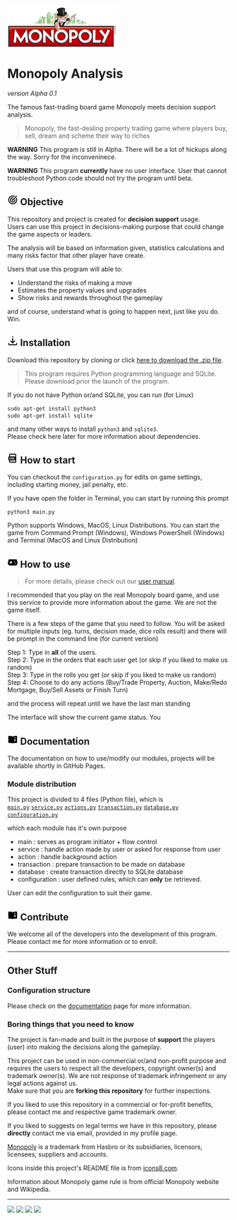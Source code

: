 ![](img/monopoly-logo.png)
# Monopoly Analysis
*version Alpha 0.1*

The famous fast-trading board game Monopoly meets decision support analysis.

> Monopoly, the fast-dealing property trading game where players buy, sell, dream and scheme their way to riches

**WARNING** This program is still in Alpha. There will be a lot of hickups along the way. Sorry for the inconveninece.

**WARNING** This program **currently** have no user interface. User that cannot troubleshoot Python code should not try the program until beta.

## ![](img/icons8-goal-24.png) Objective
This repository and project is created for **decision support** usage.<br>
Users can use this project in decisions-making purpose that could change the game aspects or leaders.

The analysis will be based on information given, statistics calculations and many risks factor that other player have create.

Users that use this program will able to:
- Understand the risks of making a move
- Estimates the property values and upgrades
- Show risks and rewards throughout the gameplay

and of course, understand what is going to happen next, just like you do. Win.

## ![](img/icons8-downloading-updates-24.png) Installation
Download this repository by cloning or click [here to download the .zip file](https://github.com/sagelga/monopoly-analysis/archive/master.zip).

> This program requires Python programming language and SQLite. Please download prior the launch of the program.

If you do not have Python or/and SQLite, you can run (for Linux)
```
sudo apt-get install python3
sudo apt-get install sqlite
```
and many other ways to install `python3` and `sqlite3`.<br>
Please check here later for more information about dependencies.

## ![](img/icons8-exe-24.png) How to start
You can checkout the `configuration.py` for edits on game settings, including starting money, jail penalty, etc.

If you have open the folder in Terminal, you can start by running this prompt
```
python3 main.py
```

Python supports Windows, MacOS, Linux Distributions. You can start the game from Command Prompt (Windows), Windows PowerShell (Windows) and Terminal (MacOS and Linux Distribution)

## ![](img/icons8-game-controller-24.png) How to use
> For more details, please check out our [user manual](https://sagelga.github.io/monopoly-analysis/).

I recommended that you play on the real Monopoly board game, and use this service to provide more information about the game. We are not the game itself.

There is a few steps of the game that you need to follow. You will be asked for multiple inputs (eg. turns, decision made, dice rolls result) and there will be prompt in the command line (for current version)

Step 1: Type in **all** of the users.<br>
Step 2: Type in the orders that each user get (or skip if you liked to make us random)<br>
Step 3: Type in the rolls you get (or skip if you liked to make us random)<br>
Step 4: Choose to do any actions (Buy/Trade Property, Auction, Make/Redo Mortgage, Buy/Sell Assets or Finish Turn)<br>

and the process will repeat until we have the last man standing

The interface will show the current game status. You

## ![](img/icons8-user-manual-24.png) Documentation
The documentation on how to use/modify our modules, projects will be available shortly in GitHub Pages.

### Module distribution
This project is divided to 4 files (Python file), which is<br>
[`main.py`]() [`service.py`]() [`actions.py`]() [`transaction.py`]() [`database.py`]() [`configuration.py`]()

which each module has it's own purpose
- main          : serves as program initiator + flow control
- service       : handle action made by user or asked for response from user
- action        : handle background action
- transaction   : prepare transaction to be made on database
- database      : create transaction directly to SQLite database
- configuration : user defined rules, which can **only** be retrieved.

User can edit the configuration to suit their game.

## ![](img/icons8-user-manual-24.png) Contribute
We welcome all of the developers into the development of this program. Please contact me for more information or to enroll.

----
## Other Stuff
### Configuration structure
Please check on the [documentation](https://sagelga.github.io/monopoly-analysis) page for more information.

### Boring things that you need to know
The project is fan-made and built in the purpose of **support** the players (user) into making the decisions along the gameplay.

This project can be used in non-commercial or/and non-profit purpose and requires the users to respect all the developers, copyright owner(s) and trademark owner(s). We are not response of trademark infringement or any legal actions against us.<br>
Make sure that you are **forking this repository** for further inspections.

If you liked to use this repository in a commercial or for-profit benefits, please contact me and respective game trademark owner.

If you liked to suggests on legal terms we have in this repository, please **directly** contact me via email, provided in my profile page.

[Monopoly](https://www.hasbro.com/en-us/brands/monopoly) is a trademark from Hasbro or its subsidiaries, licensors, licensees, suppliers and accounts.<br>

Icons inside this project's README file is from [icons8.com](icons8.com).

Information about Monopoly game rule is from official Monopoly website and Wikipedia.

---

[![](https://forthebadge.com/images/badges/60-percent-of-the-time-works-every-time.svg)](https://forthebadge.com)
[![](https://forthebadge.com/images/badges/contains-cat-gifs.svg)](https://forthebadge.com)
[![](https://forthebadge.com/images/badges/made-with-python.svg)](https://forthebadge.com)
[![](https://forthebadge.com/images/badges/powered-by-netflix.svg)](https://forthebadge.com)
